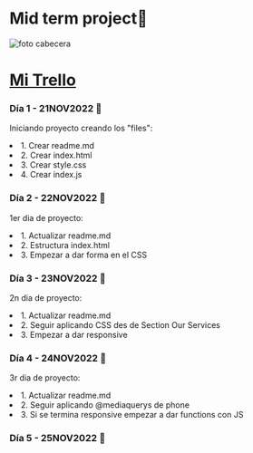 # Mid term project🚀
![foto cabecera](https://mid-term-project-gold.vercel.app/)
# [Mi Trello](https://trello.com/invite/b/DWjIjxeu/ATTI5503efaafa96ef3f8a1557831f6792839EDE7C1C/midterm-project)

### Día 1 - 21NOV2022 📆
<p>Iniciando proyecto creando los "files":</p>
<li>1. Crear readme.md</li>
<li>2. Crear index.html</li>
<li>3. Crear style.css</li>
<li>4. Crear index.js</li>

### Día 2 - 22NOV2022 📆
<p>1er dia de proyecto:</p>
<li>1. Actualizar readme.md</li>
<li>2. Estructura index.html</li>
<li>3. Empezar a dar forma en el CSS</li>


### Día 3 - 23NOV2022 📆
<p>2n dia de proyecto:</p>
<li>1. Actualizar readme.md</li>
<li>2. Seguir aplicando CSS des de Section Our Services</li>
<li>3. Empezar a dar responsive</li>


### Día 4 - 24NOV2022 📆
<p>3r dia de proyecto:</p>
<li>1. Actualizar readme.md</li>
<li>2. Seguir aplicando @mediaquerys de phone</li>
<li>3. Si se termina responsive empezar a dar functions con JS</li>

### Día 5 - 25NOV2022 📆